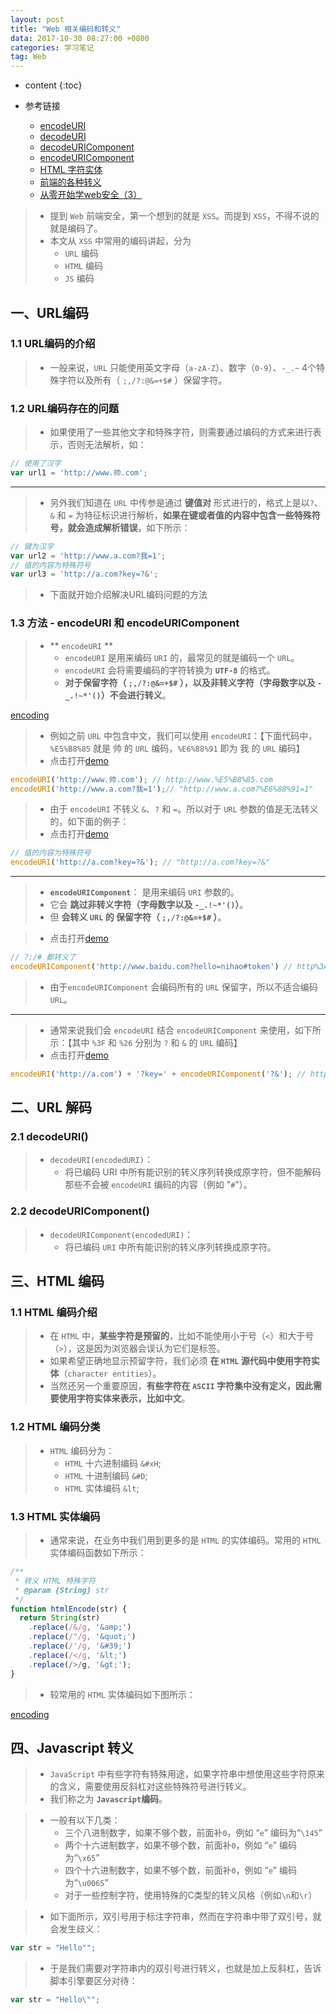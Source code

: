 ```yaml
---
layout: post
title: "Web 相关编码和转义"
data: 2017-10-30 08:27:00 +0800
categories: 学习笔记    
tag: Web
---
```

* content
{:toc}

* 参考链接
    * [encodeURI](https://developer.mozilla.org/zh-CN/docs/Web/JavaScript/Reference/Global_Objects/encodeURI)
    * [decodeURI](https://developer.mozilla.org/zh-CN/docs/Web/JavaScript/Reference/Global_Objects/decodeURI)
    * [decodeURIComponent](https://developer.mozilla.org/zh-CN/docs/Web/JavaScript/Reference/Global_Objects/decodeURIComponent)
    * [encodeURIComponent](https://developer.mozilla.org/zh-CN/docs/Web/JavaScript/Reference/Global_Objects/encodeURIComponent)
    * [HTML 字符实体](http://w3school.com.cn/html/html_entities.asp)
    * [前端的各种转义](https://github.com/FrankFang/githublog/blob/master/%E6%8A%80%E6%9C%AF/%E5%89%8D%E7%AB%AF%E7%9A%84%E5%90%84%E7%A7%8D%E8%BD%AC%E4%B9%89.md)
    * [从零开始学web安全（3）](http://imweb.io/topic/57024e4606f2400432c1396d)

<!-- more -->

> * 提到 `Web` 前端安全，第一个想到的就是 `XSS`。而提到 `XSS`，不得不说的就是编码了。
> * 本文从 `XSS` 中常用的编码讲起，分为
>    * `URL` 编码
>    * `HTML` 编码
>    * `JS` 编码

## 一、URL编码

### 1.1 URL编码的介绍

> * 一般来说，`URL` 只能使用英文字母（`a-zA-Z`）、数字（`0-9`）、`-_.~` 4个特殊字符以及所有（ `;,/?:@&=+$#` ）保留字符。

### 1.2 URL编码存在的问题

> * 如果使用了一些其他文字和特殊字符，则需要通过编码的方式来进行表示，否则无法解析，如：

```js
// 使用了汉字
var url1 = 'http://www.帅.com';
```

---

> * 另外我们知道在 `URL` 中传参是通过 **键值对** 形式进行的，格式上是以`?`、`&` 和 `=` 为特征标识进行解析，**如果在键或者值的内容中包含一些特殊符号，就会造成解析错误**，如下所示：

```js
// 键为汉字
var url2 = 'http://www.a.com?我=1';
// 值的内容为特殊符号
var url3 = 'http://a.com?key=?&';
```

> * 下面就开始介绍解决URL编码问题的方法

### 1.3 方法 - encodeURI 和 encodeURIComponent

> * ** `encodeURI` **
>   * `encodeURI` 是用来编码 `URI` 的，最常见的就是编码一个 `URL`。
>   * `encodeURI` 会将需要编码的字符转换为 **`UTF-8`** 的格式。
>   * **对于保留字符（ `;,/?:@&=+$#` ），以及非转义字符（字母数字以及 `-_.!~*'()`）不会进行转义**。

[encoding](/styles/images/web/encoding/encoding-01.png)

> * 例如之前 `URL` 中包含中文，我们可以使用 `encodeURI`：【下面代码中，`%E5%B8%85` 就是 帅 的 `URL` 编码，`%E6%88%91` 即为 我 的 `URL` 编码】
> * 点击打开[demo](/effects/demo/demo-encoding/eg1.html)

```js
encodeURI('http://www.帅.com'); // http://www.%E5%B8%85.com
encodeURI('http://www.a.com?我=1');// "http://www.a.com?%E6%88%91=1"
```

> * 由于 `encodeURI` 不转义 `&`、`?` 和 `=`。所以对于 `URL` 参数的值是无法转义的，如下面的例子：
> * 点击打开[demo](/effects/demo/demo-encoding/eg1.html)

```js
// 值的内容为特殊符号
encodeURI('http://a.com?key=?&'); // "http://a.com?key=?&"
```
   
---    
    
> * **`encodeURIComponent`**： 是用来编码 `URI` 参数的。
> * 它会 **跳过非转义字符（字母数字以及 `-_.!~*'()`）**。
> * 但 **会转义 `URL` 的 保留字符（ `;,/?:@&=+$#` ）**。

> * 点击打开[demo](/effects/demo/demo-encoding/eg2.html)

```js
// ?:/# 都转义了
encodeURIComponent('http://www.baidu.com?hello=nihao#token') // http%3A%2F%2Fwww.baidu.com%3Fhello%3Dnihao%23token
```

> * 由于`encodeURIComponent` 会编码所有的 `URL` 保留字，所以不适合编码 `URL`。

---

> * 通常来说我们会 `encodeURI` 结合 `encodeURIComponent` 来使用，如下所示：【其中 `%3F` 和 `%26` 分别为 `?` 和 `&` 的 `URL` 编码】
> * 点击打开[demo](/effects/demo/demo-encoding/eg3.html)

```js
encodeURI('http://a.com') + '?key=' + encodeURIComponent('?&'); // http://a.com?key=%3F%26
```

    
## 二、URL 解码

### 2.1 decodeURI()

> * `decodeURI(encodedURI)`：
>   * 将已编码 URI 中所有能识别的转义序列转换成原字符，但不能解码那些不会被 `encodeURI` 编码的内容（例如 "`#`"）。

### 2.2 decodeURIComponent()

> * `decodeURIComponent(encodedURI)`：
>   * 将已编码 `URI` 中所有能识别的转义序列转换成原字符。

## 三、HTML 编码

### 1.1 HTML 编码介绍

> * 在 `HTML` 中，**某些字符是预留的**，比如不能使用小于号（`<`）和大于号（`>`），这是因为浏览器会误认为它们是标签。
> * 如果希望正确地显示预留字符，我们必须 **在 `HTML` 源代码中使用字符实体**（`character entities`）。
> * 当然还另一个重要原因，**有些字符在 `ASCII` 字符集中没有定义，因此需要使用字符实体来表示，比如中文**。

### 1.2 HTML 编码分类

> * `HTML` 编码分为：
>   * `HTML` 十六进制编码 `&#xH`;
>   * `HTML` 十进制编码 `&#D`;
>   * `HTML` 实体编码 `&lt`; 

### 1.3 HTML 实体编码

> * 通常来说，在业务中我们用到更多的是 `HTML` 的实体编码。常用的 `HTML` 实体编码函数如下所示：

```js
/**
 * 转义 HTML 特殊字符
 * @param {String} str
 */
function htmlEncode(str) {
  return String(str)
    .replace(/&/g, '&amp;')
    .replace(/"/g, '&quot;')
    .replace(/'/g, '&#39;')
    .replace(/</g, '&lt;')
    .replace(/>/g, '&gt;');
}
```

> * 较常用的 `HTML` 实体编码如下图所示：

[encoding](/styles/images/web/encoding/encoding-02.png)

## 四、Javascript 转义

> * `JavaScript` 中有些字符有特殊用途，如果字符串中想使用这些字符原来的含义，需要使用反斜杠对这些特殊符号进行转义。
> * 我们称之为 **`Javascript`编码**。

> * 一般有以下几类：
>   * 三个八进制数字，如果不够个数，前面补`0`，例如 “`e`” 编码为“`\145`”
>   * 两个十六进制数字，如果不够个数，前面补`0`，例如 “`e`” 编码为“`\x65`”
>   * 四个十六进制数字，如果不够个数，前面补`0`，例如 “`e`” 编码为“`\u0065`”
>   * 对于一些控制字符，使用特殊的C类型的转义风格（例如`\n`和`\r`）

> * 如下面所示，双引号用于标注字符串，然而在字符串中带了双引号，就会发生歧义：

```js
var str = "Hello"";
```

> * 于是我们需要对字符串内的双引号进行转义，也就是加上反斜杠，告诉脚本引擎要区分对待：

```js
var str = "Hello\"";
```